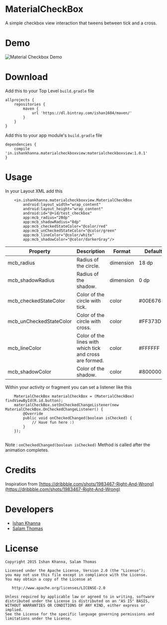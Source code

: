 # MaterialCheckBox

A simple checkbox view interaction that tweens between tick and a cross.

# Demo
![Material Checkbox Demo](https://raw.githubusercontent.com/ishan1604/MaterialCheckBox/master/demo/materialcheckbox-demo.gif)

# Download

Add this to your Top Level `build.gradle` file
```
allprojects {
    repositories {
        maven {
            url 'https://dl.bintray.com/ishan1604/maven/'
        }
    }
}
```
Add this to your app module's `build.gradle` file
```
dependencies {
    compile 'in.ishankhanna.materialcheckboxview:materialcheckboxview:1.0.1'
}
```

# Usage

In your Layout XML add this

```
    <in.ishankhanna.materialcheckboxview.MaterialCheckBox
        android:layout_width="wrap_content"
        android:layout_height="wrap_content"
        android:id="@+id/test_checkbox"
        app:mcb_radius="28dp"
        app:mcb_shadowRadius="8dp"
        app:mcb_checkedStateColor="@color/red"
        app:mcb_unCheckedStateColor="@color/green"
        app:mcb_lineColor="@color/white"
        app:mcb_shadowColor="@color/darkerGray"/>

```

| Property                | Description                                              | Format    | Default   |
|-------------------------|----------------------------------------------------------|-----------|-----------|
| mcb_radius              | Radius of the circle.                                    | dimension | 18 dp     |
| mcb_shadowRadius        | Radius of the shadow.                                    | dimension | 0 dp      |
| mcb_checkedStateColor   | Color of the circle with tick.                           | color     | #00E676   |
| mcb_unCheckedStateColor | Color of the circle with cross.                          | color     | #FF373D   |
| mcb_lineColor           | Color of the lines with which tick and cross are formed. | color     | #FFFFFF   |
| mcb_shadowColor         | Color of the shadow.                                     | color     | #80000000 |

Within your activity or fragment you can set a listener like this

```
    MaterialCheckBox materialCheckBox = (MaterialCheckBox) findViewById(R.id.button);
    materialCheckBox.setOnCheckedChangeListener(new MaterialCheckBox.OnCheckedChangeListener() {
        @Override
        public void onCheckedChanged(boolean isChecked) {
            // Have fun here :)
        }
    });
    
```

Note : `onCheckedChanged(boolean isChecked)` Method is called after the animation completes.

# Credits

Inspiration from [https://dribbble.com/shots/1983467-Right-And-Wrong](https://dribbble.com/shots/1983467-Right-And-Wrong)

# Developers

* [Ishan Khanna](https://github.com/ishan1604)
* [Salam Thomas](https://github.com/salamthomas)

# License

```
Copyright 2015 Ishan Khanna, Salam Thomas

Licensed under the Apache License, Version 2.0 (the "License");
you may not use this file except in compliance with the License.
You may obtain a copy of the License at

   http://www.apache.org/licenses/LICENSE-2.0

Unless required by applicable law or agreed to in writing, software
distributed under the License is distributed on an "AS IS" BASIS,
WITHOUT WARRANTIES OR CONDITIONS OF ANY KIND, either express or implied.
See the License for the specific language governing permissions and
limitations under the License.

```
